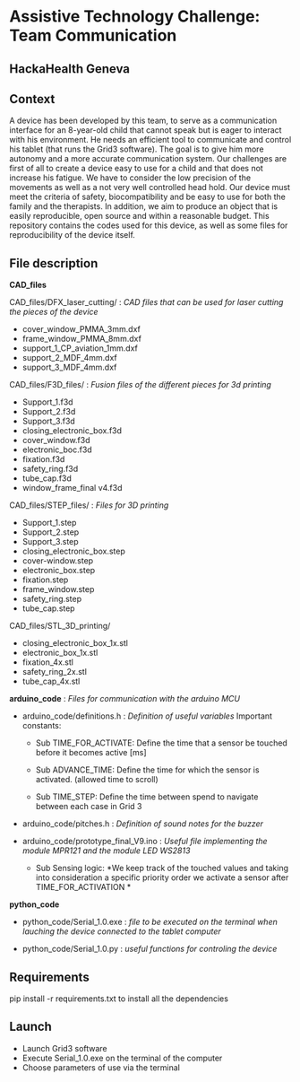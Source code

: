 
# Assistive Technology Challenge: Team Communication
## HackaHealth Geneva 

## Context 
A device  has been developed by this team, to serve as a communication interface for an 8-year-old child that cannot speak but is eager to interact with his environment. 
He needs an efficient tool to communicate and control his tablet (that runs the Grid3 software). 
The goal is to give him more autonomy and a more accurate communication system. 
Our challenges are first of all to create a device easy to use for a child and that does not increase his fatigue. 
We have to consider the low precision of the movements as well as a not very well controlled head hold. 
Our device must meet the criteria of safety, biocompatibility and be easy to use for both the family and the therapists. 
In addition, we aim to produce an object that is easily reproducible, open source and within a reasonable budget. 
This repository contains the codes used for this device, as well as some files for reproducibility of the device itself. 

## File description 
**CAD_files**

CAD_files/DFX_laser_cutting/ : *CAD files that can be used for laser cutting the pieces of the device*

- cover_window_PMMA_3mm.dxf
- frame_window_PMMA_8mm.dxf
- support_1_CP_aviation_1mm.dxf
- support_2_MDF_4mm.dxf
- support_3_MDF_4mm.dxf

 

CAD_files/F3D_files/ : *Fusion files of the different pieces for 3d printing*

- Support_1.f3d
- Support_2.f3d
- Support_3.f3d
- closing_electronic_box.f3d
- cover_window.f3d
- electronic_boc.f3d
- fixation.f3d
- safety_ring.f3d
- tube_cap.f3d
- window_frame_final v4.f3d


CAD_files/STEP_files/ : *Files for 3D printing*

- Support_1.step
- Support_2.step
- Support_3.step
- closing_electronic_box.step
- cover-window.step
- electronic_box.step
- fixation.step
- frame_window.step
- safety_ring.step
- tube_cap.step

CAD_files/STL_3D_printing/

- closing_electronic_box_1x.stl
- electronic_box_1x.stl
- fixation_4x.stl
- safety_ring_2x.stl
- tube_cap_4x.stl




**arduino_code**  : *Files for communication with the arduino MCU*

- arduino_code/definitions.h   : *Definition of useful variables*
                                 Important constants:
                                 
  - Sub TIME_FOR_ACTIVATE: Define the time that a sensor be touched before it becomes active [ms]
                                 
  - Sub ADVANCE_TIME: Define the time for which the sensor is activated. (allowed time to scroll)
                                 
  - Sub  TIME_STEP: Define the time between spend to navigate between each case in Grid 3

- arduino_code/pitches.h	:   *Definition of sound notes for the buzzer*

- arduino_code/prototype_final_V9.ino : *Useful file implementing the module MPR121 and the module LED WS2813*

  - Sub Sensing logic:  *We keep track of the touched values and  taking into consideration a specific priority order we activate a sensor after TIME_FOR_ACTIVATION * 
    
                                  
                                  
                                                       



**python_code**

- python_code/Serial_1.0.exe  : *file to be executed on the terminal when lauching the device connected to the tablet computer*


- python_code/Serial_1.0.py   : *useful functions for controling the device*





## Requirements 
pip install -r requirements.txt to install all the dependencies

## Launch 
- Launch Grid3 software
- Execute Serial_1.0.exe on the terminal of the computer
- Choose parameters of use via the terminal 

